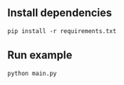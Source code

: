 ## Install dependencies

```
pip install -r requirements.txt
```

## Run example

```
python main.py
```
